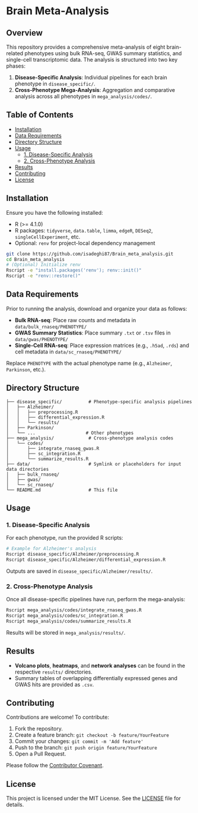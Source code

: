 # Brain Meta-Analysis

## Overview

This repository provides a comprehensive meta-analysis of eight brain-related phenotypes using bulk RNA-seq, GWAS summary statistics, and single-cell transcriptomic data. The analysis is structured into two key phases:

1. **Disease-Specific Analysis**: Individual pipelines for each brain phenotype in `disease_specific/`.
2. **Cross-Phenotype Mega-Analysis**: Aggregation and comparative analysis across all phenotypes in `mega_analysis/codes/`.

## Table of Contents

- [Installation](#installation)
- [Data Requirements](#data-requirements)
- [Directory Structure](#directory-structure)
- [Usage](#usage)
  - [1. Disease-Specific Analysis](#1-disease-specific-analysis)
  - [2. Cross-Phenotype Analysis](#2-cross-phenotype-analysis)
- [Results](#results)
- [Contributing](#contributing)
- [License](#license)

## Installation

Ensure you have the following installed:

- R (>= 4.1.0)
- R packages: `tidyverse`, `data.table`, `limma`, `edgeR`, `DESeq2`, `singleCellExperiment`, etc.
- Optional: `renv` for project-local dependency management

```bash
git clone https://github.com/isadeghi87/Brain_meta_analysis.git
cd Brain_meta_analysis
# (Optional) Initialize renv
Rscript -e "install.packages('renv'); renv::init()"
Rscript -e "renv::restore()"
```

## Data Requirements

Prior to running the analysis, download and organize your data as follows:

- **Bulk RNA-seq**: Place raw counts and metadata in `data/bulk_rnaseq/PHENOTYPE/`
- **GWAS Summary Statistics**: Place summary `.txt` or `.tsv` files in `data/gwas/PHENOTYPE/`
- **Single-Cell RNA-seq**: Place expression matrices (e.g., `.h5ad`, `.rds`) and cell metadata in `data/sc_rnaseq/PHENOTYPE/`

Replace `PHENOTYPE` with the actual phenotype name (e.g., `Alzheimer`, `Parkinson`, etc.).

## Directory Structure

```text
├── disease_specific/          # Phenotype-specific analysis pipelines
│   ├── Alzheimer/
│   │   ├── preprocessing.R
│   │   ├── differential_expression.R
│   │   └── results/
│   ├── Parkinson/
│   └── ...                   # Other phenotypes
├── mega_analysis/             # Cross-phenotype analysis codes
│   └── codes/
│       ├── integrate_rnaseq_gwas.R
│       ├── sc_integration.R
│       └── summarize_results.R
├── data/                      # Symlink or placeholders for input data directories
│   ├── bulk_rnaseq/
│   ├── gwas/
│   └── sc_rnaseq/
└── README.md                  # This file
```

## Usage

### 1. Disease-Specific Analysis

For each phenotype, run the provided R scripts:

```bash
# Example for Alzheimer's analysis
Rscript disease_specific/Alzheimer/preprocessing.R
Rscript disease_specific/Alzheimer/differential_expression.R
```

Outputs are saved in `disease_specific/Alzheimer/results/`.

### 2. Cross-Phenotype Analysis

Once all disease-specific pipelines have run, perform the mega-analysis:

```bash
Rscript mega_analysis/codes/integrate_rnaseq_gwas.R
Rscript mega_analysis/codes/sc_integration.R
Rscript mega_analysis/codes/summarize_results.R
```

Results will be stored in `mega_analysis/results/`.

## Results

- **Volcano plots**, **heatmaps**, and **network analyses** can be found in the respective `results/` directories.
- Summary tables of overlapping differentially expressed genes and GWAS hits are provided as `.csv`.

## Contributing

Contributions are welcome! To contribute:

1. Fork the repository.
2. Create a feature branch: `git checkout -b feature/YourFeature`
3. Commit your changes: `git commit -m 'Add feature'`
4. Push to the branch: `git push origin feature/YourFeature`
5. Open a Pull Request.

Please follow the [Contributor Covenant](CODE_OF_CONDUCT.md).

## License

This project is licensed under the MIT License. See the [LICENSE](LICENSE) file for details.
